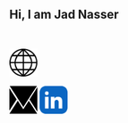 ## Hi, I am Jad Nasser

<br>

<a href="https://jad-nasser.github.io/jadnasser" aria-label="My Website"><img src="./world-globe-line-icon.svg" width=50 height=50></i></a>
<p>   </p>
<a href="mailto:jadnasser.official@gmail.com" aria-label="My Email"><img src="./envelope-icon.svg" width=50 height=50></i></a>
<a href="https://linkedin.com/in/jad-nasser-349436247" aria-label="LinkedIn"><img src="./linkedin-app-icon.svg" width=50 height=50></i></a>
